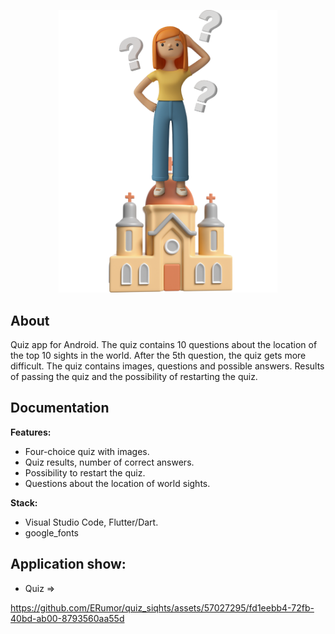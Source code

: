 <p align="center">
      <img src="assets/images/quiz-logo.png" width="350">
</p>

## About

Quiz app for Android. The quiz contains 10 questions about the location of the top 10 sights in the world. After the 5th question, the quiz gets more difficult. The quiz contains images, questions and possible answers. Results of passing the quiz and the possibility of restarting the quiz.

## Documentation

**Features:**
- Four-choice quiz with images.
- Quiz results, number of correct answers.
- Possibility to restart the quiz.
- Questions about the location of world sights.

**Stack:**
- Visual Studio Code, Flutter/Dart. 
- google_fonts

## Application show:

- Quiz =>

https://github.com/ERumor/quiz_siqhts/assets/57027295/fd1eebb4-72fb-40bd-ab00-8793560aa55d

